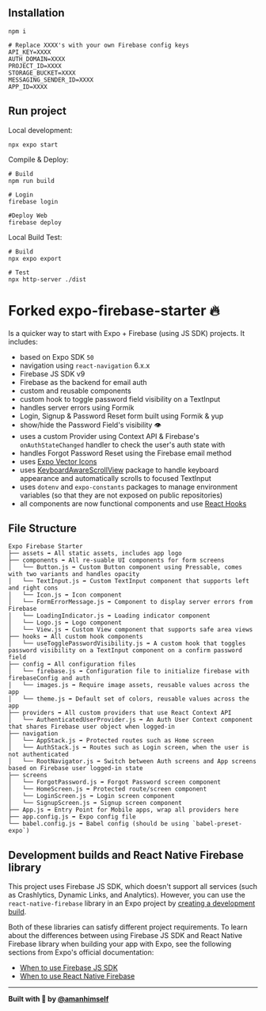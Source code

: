 ## Installation

```
npm i

# Replace XXXX's with your own Firebase config keys
API_KEY=XXXX
AUTH_DOMAIN=XXXX
PROJECT_ID=XXXX
STORAGE_BUCKET=XXXX
MESSAGING_SENDER_ID=XXXX
APP_ID=XXXX
```

## Run project

Local development:

```
npx expo start

```

Compile & Deploy:

```
# Build
npm run build

# Login
firebase login

#Deploy Web
firebase deploy
```

Local Build Test:

```
# Build
npx expo export

# Test
npx http-server ./dist
```

# Forked expo-firebase-starter 🔥

Is a quicker way to start with Expo + Firebase (using JS SDK) projects. It includes:

- based on Expo SDK `50`
- navigation using `react-navigation` 6.x.x
- Firebase JS SDK v9
- Firebase as the backend for email auth
- custom and reusable components
- custom hook to toggle password field visibility on a TextInput
- handles server errors using Formik
- Login, Signup & Password Reset form built using Formik & yup
- show/hide the Password Field's visibility 👁
- uses a custom Provider using Context API & Firebase's `onAuthStateChanged` handler to check the user's auth state with
- handles Forgot Password Reset using the Firebase email method
- uses [Expo Vector Icons](https://icons.expo.fyi/)
- uses [KeyboardAwareScrollView](https://github.com/APSL/react-native-keyboard-aware-scroll-view) package to handle keyboard appearance and automatically scrolls to focused TextInput
- uses `dotenv` and `expo-constants` packages to manage environment variables (so that they are not exposed on public repositories)
- all components are now functional components and use [React Hooks](https://reactjs.org/docs/hooks-intro.html)

## File Structure

```shell
Expo Firebase Starter
├── assets ➡️ All static assets, includes app logo
├── components ➡️ All re-suable UI components for form screens
│   └── Button.js ➡️ Custom Button component using Pressable, comes with two variants and handles opacity
│   └── TextInput.js ➡️ Custom TextInput component that supports left and right cons
│   └── Icon.js ➡️ Icon component
│   └── FormErrorMessage.js ➡️ Component to display server errors from Firebase
│   └── LoadingIndicator.js ➡️ Loading indicator component
│   └── Logo.js ➡️ Logo component
│   └── View.js ➡️ Custom View component that supports safe area views
├── hooks ➡️ All custom hook components
│   └── useTogglePasswordVisibility.js ➡️ A custom hook that toggles password visibility on a TextInput component on a confirm password field
├── config ➡️ All configuration files
│   └── firebase.js ➡️ Configuration file to initialize firebase with firebaseConfig and auth
│   └── images.js ➡️ Require image assets, reusable values across the app
│   └── theme.js ➡️ Default set of colors, reusable values across the app
├── providers ➡️ All custom providers that use React Context API
│   └── AuthenticatedUserProvider.js ➡️ An Auth User Context component that shares Firebase user object when logged-in
├── navigation
│   └── AppStack.js ➡️ Protected routes such as Home screen
│   └── AuthStack.js ➡️ Routes such as Login screen, when the user is not authenticated
│   └── RootNavigator.js ➡️ Switch between Auth screens and App screens based on Firebase user logged-in state
├── screens
│   └── ForgotPassword.js ➡️ Forgot Password screen component
│   └── HomeScreen.js ➡️ Protected route/screen component
│   └── LoginScreen.js ➡️ Login screen component
│   └── SignupScreen.js ➡️ Signup screen component
├── App.js ➡️ Entry Point for Mobile apps, wrap all providers here
├── app.config.js ➡️ Expo config file
└── babel.config.js ➡️ Babel config (should be using `babel-preset-expo`)
```

## Development builds and React Native Firebase library

This project uses Firebase JS SDK, which doesn't support all services (such as Crashlytics, Dynamic Links, and Analytics). However, you can use the `react-native-firebase` library in an Expo project by [creating a development build](https://docs.expo.dev/develop/development-builds/introduction/).

Both of these libraries can satisfy different project requirements. To learn about the differences between using Firebase JS SDK and React Native Firebase library when building your app with Expo, see the following sections from Expo's official documentation:

- [When to use Firebase JS SDK](https://docs.expo.dev/guides/using-firebase/#when-to-use-firebase-js-sdk)
- [When to use React Native Firebase](https://docs.expo.dev/guides/using-firebase/#when-to-use-react-native-firebase)

---

<strong>Built with 💜 by [@amanhimself](https://twitter.com/amanhimself)</strong>
